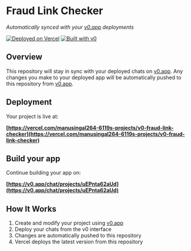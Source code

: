 # Fraud Link Checker

*Automatically synced with your [v0.app](https://v0.app) deployments*

[![Deployed on Vercel](https://img.shields.io/badge/Deployed%20on-Vercel-black?style=for-the-badge&logo=vercel)](https://vercel.com/manusingal264-6119s-projects/v0-fraud-link-checker)
[![Built with v0](https://img.shields.io/badge/Built%20with-v0.app-black?style=for-the-badge)](https://v0.app/chat/projects/uEPnta62aUd)

## Overview

This repository will stay in sync with your deployed chats on [v0.app](https://v0.app).
Any changes you make to your deployed app will be automatically pushed to this repository from [v0.app](https://v0.app).

## Deployment

Your project is live at:

**[https://vercel.com/manusingal264-6119s-projects/v0-fraud-link-checker](https://vercel.com/manusingal264-6119s-projects/v0-fraud-link-checker)**

## Build your app

Continue building your app on:

**[https://v0.app/chat/projects/uEPnta62aUd](https://v0.app/chat/projects/uEPnta62aUd)**

## How It Works

1. Create and modify your project using [v0.app](https://v0.app)
2. Deploy your chats from the v0 interface
3. Changes are automatically pushed to this repository
4. Vercel deploys the latest version from this repository
